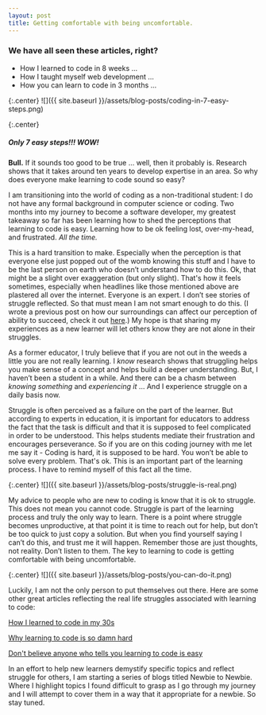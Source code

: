 ```yaml
---
layout: post
title: Getting comfortable with being uncomfortable.
---
```


### We have all seen these articles, right?

* How I learned to code in 8 weeks ...
* How I taught myself web development ...
* How you can learn to code in 3 months ...

{:.center}
![]({{ site.baseurl }}/assets/blog-posts/coding-in-7-easy-steps.png)

{:.center}
##### Only 7 easy steps!!! WOW!

**Bull.** If it sounds too good to be true …  well, then it probably is. Research shows that it takes around ten years to develop expertise in an area. So why does everyone make learning to code sound so easy?

I am transitioning into the world of coding as a non-traditional student: I do not have any formal background in computer science or coding. Two months into my journey to become a software developer, my greatest takeaway so far has been learning how to shed the perceptions that learning to code is easy. Learning how to be ok feeling lost, over-my-head, and frustrated. *All the time.*

This is a hard transition to make. Especially when the perception is that everyone else just popped out of the womb knowing this stuff and I have to be the last person on earth who doesn’t understand how to do this. Ok, that might be a slight over exaggeration (but only slight). That's how it feels sometimes, especially when headlines like those mentioned above are plastered all over the internet. Everyone is an expert. I don’t see stories of struggle reflected. So that must mean I am not smart enough to do this. (I wrote a previous post on how our surroundings can affect our perception of ability to succeed, check it out [here](/http://nataliewyll.com/2017/07/31/cs-ladies.html).) My hope is that sharing my experiences as a new learner will let others know they are not alone in their struggles.

As a former educator, I truly believe that if you are not out in the weeds a little you are not really learning. I *know* research shows that struggling helps you make sense of a concept and helps build a deeper understanding. But, I haven’t been a student in a while. And there can be a chasm between *knowing something* and *experiencing it* …  And I experience struggle on a daily basis now.

Struggle is often perceived as a failure on the part of the learner. But according to experts in education, it is important for educators to address the fact that the task is difficult and that it is supposed to feel complicated in order to be understood. This helps students mediate their frustration and encourages perseverance. So if you are on this coding journey with me let me say it - Coding is hard, it is supposed to be hard. You won’t be able to solve every problem. That's ok. This is an important part of the learning process. I have to remind myself of this fact all the time.

{:.center}
![]({{ site.baseurl }}/assets/blog-posts/struggle-is-real.png)

My advice to people who are new to coding is know that it is ok to struggle. This does not mean you cannot code. Struggle is part of the learning process and truly the only way to learn. There is a point where struggle becomes unproductive, at that point it is time to reach out for help, but don’t be too quick to just copy a solution. But when you find yourself saying I can’t do this, and trust me it will happen. Remember those are just thoughts, not reality. Don’t listen to them. The key to learning to code is getting comfortable with being uncomfortable.

{:.center}
![]({{ site.baseurl }}/assets/blog-posts/you-can-do-it.png)

Luckily, I am not the only person to put themselves out there. Here are some other great articles reflecting the real life struggles associated with learning to code:

[How I learned to code in my 30s](https://medium.com/udacity/how-i-learned-to-code-in-my-30s-61ad21180208)

[Why learning to code is so damn hard](http://www.vikingcodeschool.com/posts/why-learning-to-code-is-so-damn-hard)

[Don't believe anyone who tells you learning to code is easy](https://techcrunch.com/2014/05/24/dont-believe-anyone-who-tells-you-learning-to-code-is-easy/ )


In an effort to help new learners demystify specific topics and reflect struggle for others, I am starting a series of blogs titled Newbie to Newbie. Where I highlight topics I found difficult to grasp as I go through my journey and I will attempt to cover them in a way that it appropriate for a newbie. So stay tuned.
